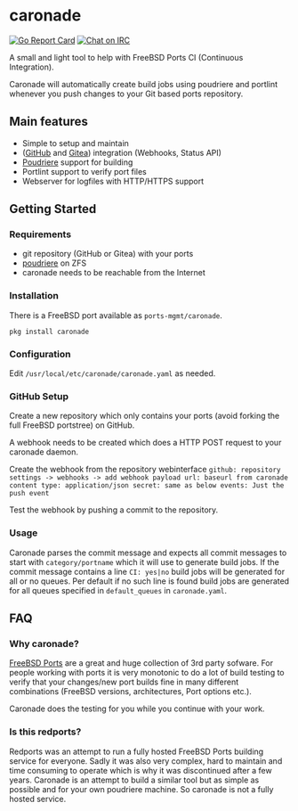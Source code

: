# caronade

[![Go Report Card](https://goreportcard.com/badge/code.bluelife.at/decke/caronade)](https://goreportcard.com/report/code.bluelife.at/decke/caronade) [![Chat on IRC](https://img.shields.io/badge/chat-freenode%20%23caronade-brightgreen.svg)](https://webchat.freenode.net/?channels=%23caronade)

A small and light tool to help with FreeBSD Ports CI (Continuous Integration).

Caronade will automatically create build jobs using poudriere and
portlint whenever you push changes to your Git based ports repository.


## Main features

* Simple to setup and maintain
* ([GitHub](https://github.com/) and [Gitea](https://gitea.io/)) integration (Webhooks, Status API)
* [Poudriere](https://github.com/freebsd/poudriere/wiki) support for building
* Portlint support to verify port files
* Webserver for logfiles with HTTP/HTTPS support


## Getting Started

### Requirements

* git repository (GitHub or Gitea) with your ports
* [poudriere](https://github.com/freebsd/poudriere) on ZFS
* caronade needs to be reachable from the Internet

### Installation

There is a FreeBSD port available as `ports-mgmt/caronade`.

`pkg install caronade`

### Configuration

Edit `/usr/local/etc/caronade/caronade.yaml` as needed.

### GitHub Setup

Create a new repository which only contains your ports (avoid forking the full FreeBSD
portstree) on GitHub.

A webhook needs to be created which does a HTTP POST request to your caronade
daemon.

Create the webhook from the repository webinterface
`
github: repository settings -> webhooks -> add webhook
  payload url: baseurl from caronade
  content type: application/json
  secret: same as below
  events: Just the push event
`

Test the webhook by pushing a commit to the repository.

### Usage

Caronade parses the commit message and expects all commit messages to start
with `category/portname` which it will use to generate build jobs. If the
commit message contains a line `CI: yes|no` build jobs will be generated for
all or no queues. Per default if no such line is found build jobs are
generated for all queues specified in `default_queues` in `caronade.yaml`.


## FAQ

### Why caronade?

[FreeBSD Ports](https://www.freebsd.org/doc/en/books/porters-handbook/) are a great
and huge collection of 3rd party sofware. For people working with ports it is very
monotonic to do a lot of build testing to verify that your changes/new port builds
fine in many different combinations (FreeBSD versions, architectures, Port options etc.).

Caronade does the testing for you while you continue with your work.


### Is this redports?

Redports was an attempt to run a fully hosted FreeBSD Ports building
service for everyone. Sadly it was also very complex, hard to maintain
and time consuming to operate which is why it was discontinued after a
few years.
Caronade is an attempt to build a similar tool but as simple as possible
and for your own poudriere machine. So caronade is not a fully hosted
service.
